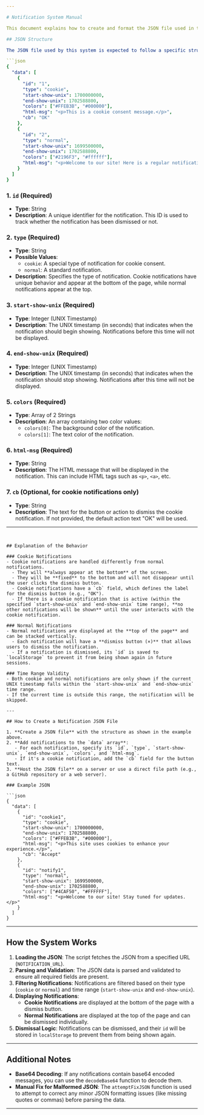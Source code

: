 ```yaml
---

# Notification System Manual

This document explains how to create and format the JSON file used in the notification system. It will describe each field in the JSON and its functionality.

## JSON Structure

The JSON file used by this system is expected to follow a specific structure, containing a `data` array where each object represents a notification. Below is an example of a properly structured JSON file:

```json
{
  "data": [
    {
      "id": "1",
      "type": "cookie",
      "start-show-unix": 1700000000,
      "end-show-unix": 1702588800,
      "colors": ["#FFEB3B", "#000000"],
      "html-msg": "<p>This is a cookie consent message.</p>",
      "cb": "OK"
    },
    {
      "id": "2",
      "type": "normal",
      "start-show-unix": 1699500000,
      "end-show-unix": 1702588800,
      "colors": ["#2196F3", "#ffffff"],
      "html-msg": "<p>Welcome to our site! Here is a regular notification.</p>"
    }
  ]
}
```

### 1. `id` (Required)
- **Type**: String
- **Description**: A unique identifier for the notification. This ID is used to track whether the notification has been dismissed or not.
  
### 2. `type` (Required)
- **Type**: String
- **Possible Values**:
  - `cookie`: A special type of notification for cookie consent.
  - `normal`: A standard notification.
- **Description**: Specifies the type of notification. Cookie notifications have unique behavior and appear at the bottom of the page, while normal notifications appear at the top.

### 3. `start-show-unix` (Required)
- **Type**: Integer (UNIX Timestamp)
- **Description**: The UNIX timestamp (in seconds) that indicates when the notification should begin showing. Notifications before this time will not be displayed.

### 4. `end-show-unix` (Required)
- **Type**: Integer (UNIX Timestamp)
- **Description**: The UNIX timestamp (in seconds) that indicates when the notification should stop showing. Notifications after this time will not be displayed.

### 5. `colors` (Required)
- **Type**: Array of 2 Strings
- **Description**: An array containing two color values:
  - `colors[0]`: The background color of the notification.
  - `colors[1]`: The text color of the notification.
  
### 6. `html-msg` (Required)
- **Type**: String
- **Description**: The HTML message that will be displayed in the notification. This can include HTML tags such as `<p>`, `<a>`, etc.

### 7. `cb` (Optional, for cookie notifications only)
- **Type**: String
- **Description**: The text for the button or action to dismiss the cookie notification. If not provided, the default action text "OK" will be used.

---
```


## Explanation of the Behavior

### Cookie Notifications
- Cookie notifications are handled differently from normal notifications.
  - They will **always appear at the bottom** of the screen.
  - They will be **fixed** to the bottom and will not disappear until the user clicks the dismiss button.
  - Cookie notifications have a `cb` field, which defines the label for the dismiss button (e.g., "OK").
  - If there is a cookie notification that is active (within the specified `start-show-unix` and `end-show-unix` time range), **no other notifications will be shown** until the user interacts with the cookie notification.

### Normal Notifications
- Normal notifications are displayed at the **top of the page** and can be stacked vertically.
  - Each notification will have a **dismiss button (×)** that allows users to dismiss the notification.
  - If a notification is dismissed, its `id` is saved to `localStorage` to prevent it from being shown again in future sessions.

### Time Range Validity
- Both cookie and normal notifications are only shown if the current UNIX timestamp falls within the `start-show-unix` and `end-show-unix` time range.
- If the current time is outside this range, the notification will be skipped.

---

## How to Create a Notification JSON File

1. **Create a JSON file** with the structure as shown in the example above.
2. **Add notifications to the `data` array**:
   - For each notification, specify its `id`, `type`, `start-show-unix`, `end-show-unix`, `colors`, and `html-msg`.
   - If it's a cookie notification, add the `cb` field for the button text.
3. **Host the JSON file** on a server or use a direct file path (e.g., a GitHub repository or a web server).

### Example JSON

```json
{
  "data": [
    {
      "id": "cookie1",
      "type": "cookie",
      "start-show-unix": 1700000000,
      "end-show-unix": 1702588800,
      "colors": ["#FFEB3B", "#000000"],
      "html-msg": "<p>This site uses cookies to enhance your experience.</p>",
      "cb": "Accept"
    },
    {
      "id": "notify1",
      "type": "normal",
      "start-show-unix": 1699500000,
      "end-show-unix": 1702588800,
      "colors": ["#4CAF50", "#FFFFFF"],
      "html-msg": "<p>Welcome to our site! Stay tuned for updates.</p>"
    }
  ]
}
```

---

## How the System Works

1. **Loading the JSON**: The script fetches the JSON from a specified URL (`NOTIFICATION_URL`).
2. **Parsing and Validation**: The JSON data is parsed and validated to ensure all required fields are present.
3. **Filtering Notifications**: Notifications are filtered based on their type (`cookie` or `normal`) and time range (`start-show-unix` and `end-show-unix`).
4. **Displaying Notifications**:
   - **Cookie Notifications** are displayed at the bottom of the page with a dismiss button.
   - **Normal Notifications** are displayed at the top of the page and can be dismissed individually.
5. **Dismissal Logic**: Notifications can be dismissed, and their `id` will be stored in `localStorage` to prevent them from being shown again.

---

## Additional Notes

- **Base64 Decoding**: If any notifications contain base64 encoded messages, you can use the `decodeBase64` function to decode them.
- **Manual Fix for Malformed JSON**: The `attemptFixJSON` function is used to attempt to correct any minor JSON formatting issues (like missing quotes or commas) before parsing the data.

---

